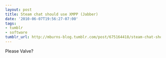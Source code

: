```yaml
---
layout: post
title: Steam chat should use XMPP (Jabber)
date: '2010-06-07T19:56:27-07:00'
tags:
- tumblr
- software
tumblr_url: http://mburns-blog.tumblr.com/post/675164418/steam-chat-should-use-xmpp-jabber
---
```


Please Valve?

